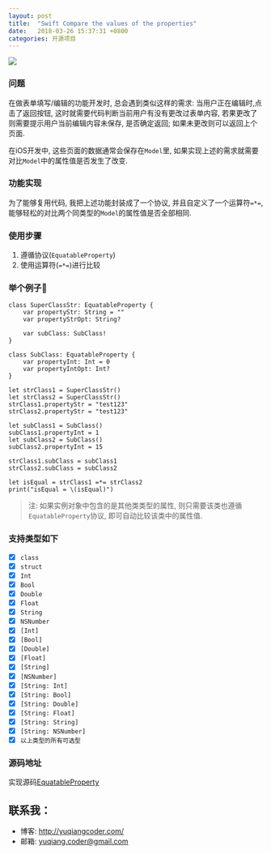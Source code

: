 ```yaml
---
layout: post
title:  "Swift Compare the values of the properties"
date:   2018-03-26 15:37:31 +0800
categories: 开源项目
---
```

![](http://yuqiangcoder.com/assets/postImages/ios/201803/2.jpg)

### 问题
在做表单填写/编辑的功能开发时, 总会遇到类似这样的需求: 当用户正在编辑时,点击了返回按钮, 这时就需要代码判断当前用户有没有更改过表单内容, 若果更改了则需要提示用户当前编辑内容未保存, 是否确定返回; 如果未更改则可以返回上个页面.

在iOS开发中, 这些页面的数据通常会保存在`Model`里, 如果实现上述的需求就需要对比`Model`中的属性值是否发生了改变.

### 功能实现
为了能够复用代码, 我把上述功能封装成了一个协议, 并且自定义了一个运算符`=*=`, 能够轻松的对比两个同类型的`Model`的属性值是否全部相同.

### 使用步骤
1. 遵循协议(`EquatableProperty`)
2. 使用运算符(`=*=`)进行比较

### 举个例子🌰
```
class SuperClassStr: EquatableProperty {
    var propertyStr: String = ""
    var propertyStrOpt: String?
    
    var subClass: SubClass!
}

class SubClass: EquatableProperty {
    var propertyInt: Int = 0
    var propertyIntOpt: Int?
}

let strClass1 = SuperClassStr()
let strClass2 = SuperClassStr()
strClass1.propertyStr = "test123"
strClass2.propertyStr = "test123"
   
let subClass1 = SubClass()
subClass1.propertyInt = 1
let subClass2 = SubClass()
subClass2.propertyInt = 15
   
strClass1.subClass = subClass1
strClass2.subClass = subClass2

let isEqual = strClass1 =*= strClass2
print("isEqual = \(isEqual)")

```

> 注: 如果实例对象中包含的是其他类类型的属性, 则只需要该类也遵循`EquatableProperty`协议, 即可自动比较该类中的属性值.

### 支持类型如下
- [x] `class`
- [x] `struct`
- [x] `Int`
- [x] `Bool`
- [x] `Double`
- [x] `Float`
- [x] `String`
- [x] `NSNumber`
- [x] `[Int]`
- [x] `[Bool]`
- [x] `[Double]`
- [x] `[Float]`
- [x] `[String]`
- [x] `[NSNumber]`
- [x] `[String: Int]`
- [x] `[String: Bool]`
- [x] `[String: Double]`
- [x] `[String: Float]`
- [x] `[String: String]`
- [x] `[String: NSNumber]`
- [x] `以上类型的所有可选型`

### 源码地址
实现源码[EquatableProperty](https://github.com/YQqiang/EquatableProperty)


## 联系我：
- 博客: http://yuqiangcoder.com/
- 邮箱: yuqiang.coder@gmail.com

[jekyll-docs]: https://jekyllrb.com/docs/home
[jekyll-gh]:   https://github.com/jekyll/jekyll
[jekyll-talk]: https://talk.jekyllrb.com/


